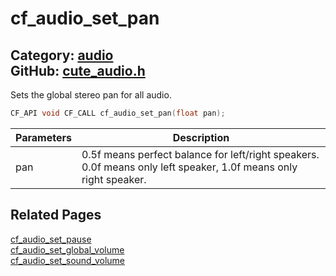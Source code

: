 [](../header.md ':include')

# cf_audio_set_pan

Category: [audio](/api_reference?id=audio)  
GitHub: [cute_audio.h](https://github.com/RandyGaul/cute_framework/blob/master/include/cute_audio.h)  
---

Sets the global stereo pan for all audio.

```cpp
CF_API void CF_CALL cf_audio_set_pan(float pan);
```

Parameters | Description
--- | ---
pan | 0.5f means perfect balance for left/right speakers. 0.0f means only left speaker, 1.0f means only right speaker.

## Related Pages

[cf_audio_set_pause](/audio/cf_audio_set_pause.md)  
[cf_audio_set_global_volume](/audio/cf_audio_set_global_volume.md)  
[cf_audio_set_sound_volume](/audio/cf_audio_set_sound_volume.md)  
